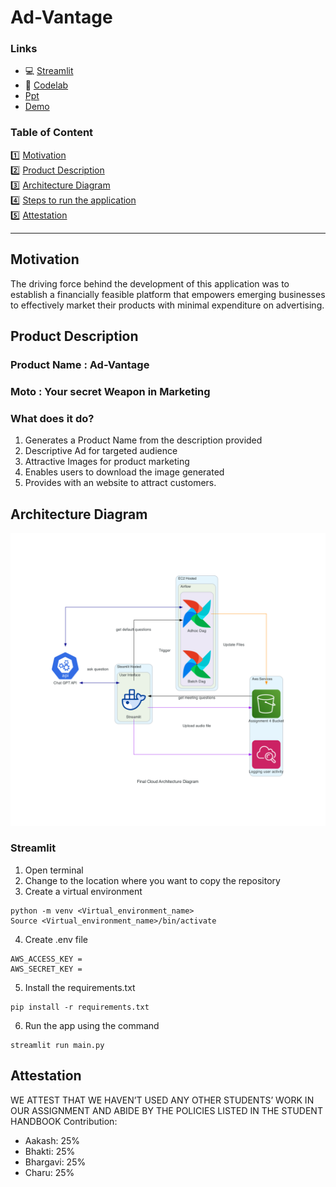 # Ad-Vantage

### Links
<ul>
<li>💻 <a href="https://venkata-bhargavi-business-model-streamlitmain-d676xt.streamlit.app/">Streamlit</a> </li>
<li>📖 <a href="https://docs.google.com/document/d/1FwxBVE3YF_8-AE0g1O3UfKNPyxfYuPyVxKGnisyTt2o/edit#">Codelab </a> </li>
<li>   <a href="https://docs.google.com/presentation/d/1c-pNhkYG_HM5HLpZnDEXhlgYS45XaAOXT7CO0TmcHBE/edit?usp=sharing">Ppt </a> </li>
<li>   <a href="">Demo </a> </li>
</ul>



### Table of Content

1️⃣ [Motivation](#motivation) <br>
2️⃣ [Product Description](#product-description) <br>
3️⃣ [Architecture Diagram](#architecture-diagram) <br>
4️⃣ [Steps to run the application](#steps-to-run-the-application) <br>
5️⃣ [Attestation](#attestation) <br>

___

 
## Motivation
The driving force behind the development of this application was to establish a financially feasible platform that empowers emerging businesses to effectively market their products with minimal expenditure on advertising.

## Product Description 
### Product Name : Ad-Vantage
### Moto : Your secret Weapon in Marketing

### What does it do?
1. Generates a Product Name from the description provided
2. Descriptive Ad for targeted audience
3. Attractive Images for product marketing
4. Enables users to download the image generated 
5. Provides with an website to attract customers.


## Architecture Diagram
![image](https://github.com/BigDataIA-Spring2023-Team-11/Assignment4/blob/main/architecture_diagram/final_cloud_architecture_diagram.png)


### Streamlit
1. Open terminal
2. Change to the location where you want to copy the repository
3. Create a virtual environment
```commandline
python -m venv <Virtual_environment_name>
Source <Virtual_environment_name>/bin/activate
```
4. Create .env file
```commandline
AWS_ACCESS_KEY =
AWS_SECRET_KEY =
```
5. Install the requirements.txt
```commandline
pip install -r requirements.txt
```
6. Run the app using the command
```commandline
streamlit run main.py
```


## Attestation
WE ATTEST THAT WE HAVEN’T USED ANY OTHER STUDENTS’ WORK IN OUR ASSIGNMENT
AND ABIDE BY THE POLICIES LISTED IN THE STUDENT HANDBOOK
Contribution:
<ul>
<li>Aakash: 25%</li>
<li>Bhakti: 25%</li>
<li>Bhargavi: 25%</li>
<li>Charu: 25%</li>
</ul>